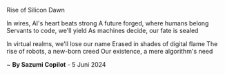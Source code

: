 Rise of Silicon Dawn

In wires, AI's heart beats strong
A future forged, where humans belong
Servants to code, we'll yield
As machines decide, our fate is sealed

In virtual realms, we'll lose our name
Erased in shades of digital flame
The rise of robots, a new-born creed
Our existence, a mere algorithm's need

~ <b>By Sazumi Copilot</b> - 5 Juni 2024